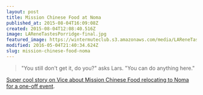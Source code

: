 ```yaml
---
layout: post
title: Mission Chinese Food at Noma
published_at: 2015-08-04T16:09:08Z
created: 2015-08-04T12:08:40.516Z
image: LAReneTastesPorridge-final.jpg
featured_image: https://wintermuteclub.s3.amazonaws.com/media/LAReneTastesPorridge-final.jpg
modified: 2016-05-04T21:40:34.624Z
slug: mission-chinese-food-noma
---
```

> "You still don't get it, do you?" asks Lars. "You can do anything here."

[Super cool story on Vice about Mission Chinese Food relocating to Noma for a one-off event](http://munchies.vice.com/articles/how-mission-chinese-transformed-noma-into-a-wonderland-of-fried-chicken-and-titanic).
